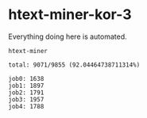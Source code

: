 # htext-miner-kor-3

Everything doing here is automated.

```
htext-miner

total: 9071/9855 (92.04464738711314%)

job0: 1638
job1: 1897
job2: 1791
job3: 1957
job4: 1788
```